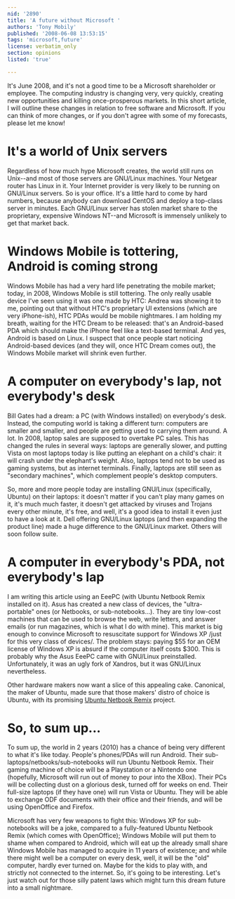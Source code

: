 ```yaml
---
nid: '2890'
title: 'A future without Microsoft '
authors: 'Tony Mobily'
published: '2008-06-08 13:53:15'
tags: 'microsoft,future'
license: verbatim_only
section: opinions
listed: 'true'

---
```

It's June 2008, and it's not a good time to be a Microsoft shareholder or employee. The computing industry is changing very, very quickly, creating new opportunities and killing once-prosperous markets. In this short article, I will outline these changes in relation to free software and Microsoft. If you can think of more changes, or if you don't agree with some of my forecasts, please let me know!

<!--break-->

# It's a world of Unix servers

Regardless of how much hype Microsoft creates, the world still runs on Unix--and most of those servers are GNU/Linux machines. Your Netgear router has Linux in it. Your Internet provider is very likely to be running on GNU/Linux servers. So is your office. It's a little hard to come by hard numbers, because anybody can download CentOS and deploy a top-class server in minutes. Each GNU/Linux server has stolen market share to the proprietary, expensive Windows NT--and Microsoft is immensely unlikely to get that market back.

# Windows Mobile is tottering, Android is coming strong

Windows Mobile has had a very hard life penetrating the mobile market; today, in 2008, Windows Mobile is still tottering. The only really usable device I've seen using it was one made by HTC: Andrea was showing it to me, pointing out that without HTC's proprietary UI extensions (which are very iPhone-ish), HTC PDAs would be mobile nightmares. I am holding my breath, waiting for the HTC Dream to be released: that's an Android-based PDA which should make the iPhone feel like a text-based terminal. And yes, Android is based on Linux.
I suspect that once people start noticing Android-based devices (and they will, once HTC Dream comes out), the Windows Mobile market will shrink even further.

# A computer on everybody's lap, not everybody's desk

Bill Gates had a dream: a PC (with Windows installed) on everybody's desk. Instead, the computing world is taking a different turn: computers are smaller and smaller, and people are getting used to carrying them around. A lot. In 2008, laptop sales are supposed to overtake PC sales. This has changed the rules in several ways: laptops are generally slower, and putting Vista on most laptops today is like putting an elephant on a child's chair: it will crash under the elephant's weight. Also, laptops tend not to be used as gaming systems, but as internet terminals. Finally, laptops are still seen as "secondary machines", which complement people's desktop computers. 

So, more and more people today are installing GNU/Linux (specifically, Ubuntu) on their laptops: it doesn't matter if you can't play many games on it, it's much much faster, it doesn't get attacked by viruses and Trojans every other minute, it's free, and well, it's a good idea to install it even just to have a look at it.
Dell offering GNU/Linux laptops (and then expanding the product line) made a huge difference to the GNU/Linux market. Others will soon follow suite.

# A computer in everybody's PDA, not everybody's lap

I am writing this article using an EeePC (with Ubuntu Netbook Remix installed on it). Asus has created a new class of devices, the "ultra-portable" ones (or Netbooks, or sub-notebooks...). They are tiny low-cost machines that can be used to browse the web, write letters, and answer emails (or run magazines, which is what I do with mine). This market is big enough to convince Microsoft to resuscitate support for Windows XP /just for this very class of devices/. The problem stays: paying $55 for an OEM license of Windows XP is absurd if the computer itself costs $300. This is probably why the Asus EeePC came with GNU/Linux preinstalled. Unfortunately, it was an ugly fork of Xandros, but it was GNU/Linux nevertheless.

Other hardware makers now want a slice of this appealing cake. Canonical, the maker of Ubuntu, made sure that those makers' distro of choice is Ubuntu, with its promising [Ubuntu Netbook Remix](http://www.freesoftwaremagazine.com/columns/ubuntu_netbook_remix_detailed_explanation) project.

# So, to sum up...

To sum up, the world in 2 years (2010) has a chance of being very different to what it's like today.
People's phones/PDAs will run Android. Their sub-laptops/netbooks/sub-notebooks will run Ubuntu Netbook Remix. Their gaming machine of choice will be a Playstation or a Nintendo one (hopefully, Microsoft will run out of money to pour into the XBox). Their PCs will be collecting dust on a glorious desk, turned off for weeks on end. Their full-size laptops (if they have one) will run Vista or Ubuntu. They will be able to exchange ODF documents with their office and their friends, and will be using OpenOffice and Firefox.

Microsoft has very few weapons to fight this: Windows XP for sub-notebooks will be a joke, compared to a fully-featured Ubuntu Netbook Remix (which comes with OpenOffice); Windows Mobile will put them to shame when compared to Android, which will eat up the already small share Windows Mobile has managed to acquire in 11 years of existence; and while there might well be a computer on every desk, well, it will be the "old" computer, hardly ever turned on. Maybe for the kids to play with, and strictly not connected to the internet.
So, it's going to be interesting. Let's just watch out for those silly patent laws which might turn this dream future into a small nightmare.